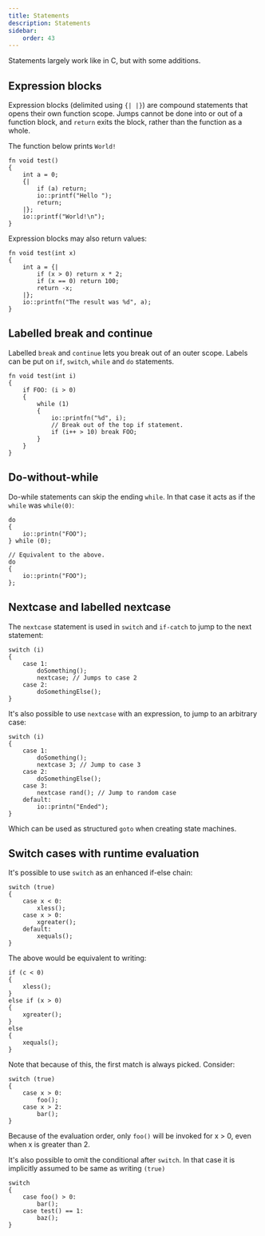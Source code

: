 ```yaml
---
title: Statements
description: Statements
sidebar:
    order: 43
---
```


Statements largely work like in C, but with some additions.


## Expression blocks

Expression blocks (delimited using `{| |}`) are compound statements that opens their own function scope.
Jumps cannot be done into or out of a function block, and `return` exits the block, rather than the function as a whole.

The function below prints `World!`

```c3
fn void test()
{
    int a = 0;
    {|
        if (a) return;
        io::printf("Hello ");
        return;
    |};
    io::printf("World!\n");
}
```

Expression blocks may also return values:

```c3
fn void test(int x)
{
    int a = {|
        if (x > 0) return x * 2;
        if (x == 0) return 100;
        return -x;
    |};            
    io::printfn("The result was %d", a);
}
```

## Labelled break and continue

Labelled `break` and `continue` lets you break out of an outer scope. Labels can be put on `if`, 
`switch`, `while` and `do` statements.

```c3
fn void test(int i)
{
    if FOO: (i > 0)
    {
        while (1)
        {
            io::printfn("%d", i);
            // Break out of the top if statement.
            if (i++ > 10) break FOO;
        }
    }
}
```

## Do-without-while

Do-while statements can skip the ending `while`. In that case it acts as if the `while` was `while(0)`:

```c3
do 
{
    io::printn("FOO");
} while (0);

// Equivalent to the above.
do 
{
    io::printn("FOO");
};
```
## Nextcase and labelled nextcase

The `nextcase` statement is used in `switch` and `if-catch` to jump to the next statement:

```c3
switch (i)
{
    case 1:
        doSomething();
        nextcase; // Jumps to case 2
    case 2:
        doSomethingElse();
}
```

It's also possible to use `nextcase` with an expression, to jump to an arbitrary case:

```c3
switch (i)
{
    case 1:
        doSomething();
        nextcase 3; // Jump to case 3
    case 2:
        doSomethingElse();
    case 3:
        nextcase rand(); // Jump to random case
    default:
        io::printn("Ended");
}  
```

Which can be used as structured `goto` when creating state machines.

## Switch cases with runtime evaluation

It's possible to use `switch` as an enhanced if-else chain:

```c3
switch (true)
{
    case x < 0:
        xless();
    case x > 0:
        xgreater();
    default:
        xequals();
}
```

The above would be equivalent to writing:
```c3
if (c < 0)
{
    xless();
}
else if (x > 0)
{
    xgreater();
}
else
{
    xequals();
}
```

Note that because of this, the first match is always picked. Consider:

```c3
switch (true)
{
    case x > 0:
        foo();
    case x > 2:
        bar();
}
```

Because of the evaluation order, only `foo()` will be invoked for x > 0, even when x is greater than 2.

It's also possible to omit the conditional after `switch`. In that case it is implicitly assumed to be same as
writing `(true)`

```c3
switch
{
    case foo() > 0:
        bar();
    case test() == 1:
        baz();
}
```